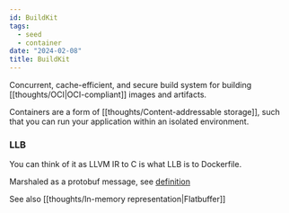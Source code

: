 ```yaml
---
id: BuildKit
tags:
  - seed
  - container
date: "2024-02-08"
title: BuildKit
---
```


Concurrent, cache-efficient, and secure build system for building [[thoughts/OCI|OCI-compliant]] images and artifacts.

Containers are a form of [[thoughts/Content-addressable storage]], such that you can run your application within an isolated environment.

### LLB

You can think of it as LLVM IR to C is what LLB is to Dockerfile.

Marshaled as a protobuf message, see [definition](https://github.com/moby/buildkit/blob/master/solver/pb/ops.proto)

See also [[thoughts/In-memory representation|Flatbuffer]]
